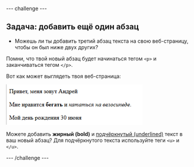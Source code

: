 --- challenge ---

## Задача: добавить ещё один абзац

- Можешь ли ты добавить третий абзац текста на свою веб-страницу, чтобы он был ниже двух других?

Помни, что твой новый абзац будет начинаться тегом `<p>` и заканчиваться тегом `</p>`.

Вот как может выглядеть твоя веб-страница:

![снимок экрана](images/birthday-paragraph.png)

Можете добавить **жирный (bold)** и <u>подчёркнутый (underlined)</u> текст в ваш новый абзац? Для подчёркнутого текста используйте теги `<u>` и `</u>`.

--- /challenge ---